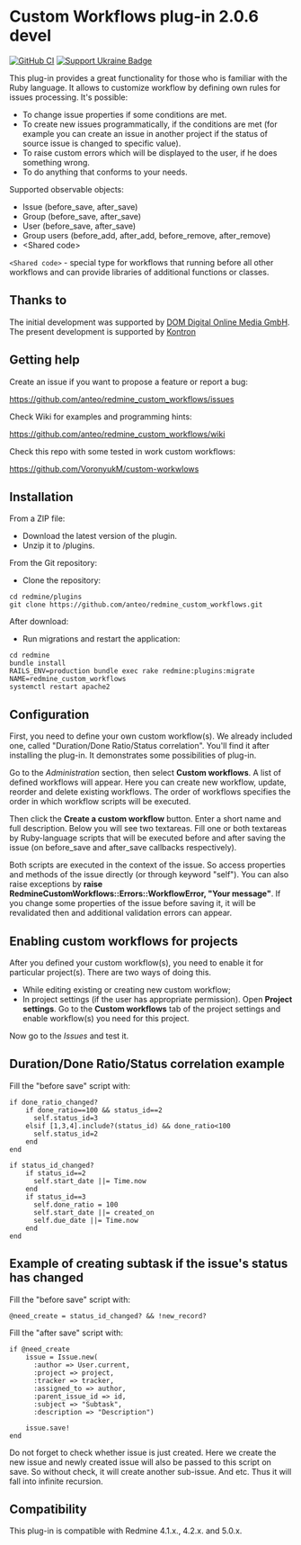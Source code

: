 Custom Workflows plug-in 2.0.6 devel
====================================

[![GitHub CI](https://github.com/anteo/redmine_custom_workflows/actions/workflows/rubyonrails.yml/badge.svg?branch=devel)](https://github.com/anteo/redmine_custom_workflows/actions/workflows/rubyonrails.yml)
[![Support Ukraine Badge](https://bit.ly/support-ukraine-now)](https://github.com/support-ukraine/support-ukraine)

This plug-in provides a great functionality for those who is familiar with the Ruby language.
It allows to customize workflow by defining own rules for issues processing. It's possible:
* To change issue properties if some conditions are met.
* To create new issues programmatically, if the conditions are met (for example you can create an issue in another project if the status of source issue is changed to specific value).
* To raise custom errors which will be displayed to the user, if he does something wrong.
* To do anything that conforms to your needs.

Supported observable objects:
* Issue (before_save, after_save)
* Group (before_save, after_save)
* User (before_save, after_save)
* Group users (before_add, after_add, before_remove, after_remove)
* \<Shared code\>

`<Shared code>` - special type for workflows that running before all other workflows and can provide libraries of additional functions or classes.

Thanks to
---------

The initial development was supported by [DOM Digital Online Media GmbH](https://www.dom.de). The present development is supported by [Kontron](https://www.kontorn.com)

Getting help
------------

Create an issue if you want to propose a feature or report a bug:

https://github.com/anteo/redmine_custom_workflows/issues

Check Wiki for examples and programming hints:

https://github.com/anteo/redmine_custom_workflows/wiki

Check this repo with some tested in work custom workflows:

https://github.com/VoronyukM/custom-workwlows

Installation
------------

From a ZIP file:

* Download the latest version of the plugin.
* Unzip it to /plugins.

From the Git repository:

* Clone  the repository:

```shell
cd redmine/plugins
git clone https://github.com/anteo/redmine_custom_workflows.git
```

After download:

* Run migrations and restart the application:

```shell
cd redmine
bundle install
RAILS_ENV=production bundle exec rake redmine:plugins:migrate NAME=redmine_custom_workflows
systemctl restart apache2
```

Configuration
-------------

First, you need to define your own custom workflow(s). We already included one, called "Duration/Done Ratio/Status correlation". You'll find it after installing the plug-in. It demonstrates some possibilities of plug-in.

Go to the *Administration* section, then select <b>Custom workflows</b>. A list of defined workflows will appear. Here you can create new workflow, update, reorder and delete existing workflows. The order of workflows specifies the order in which workflow scripts will be executed.

Then click the <b>Create a custom workflow</b> button. Enter a short name and full description. Below you will see two textareas. Fill one or both textareas by Ruby-language scripts that will be executed before and after saving the issue (on before_save and after_save callbacks respectively).

Both scripts are executed in the context of the issue. So access properties and methods of the issue directly (or through keyword "self"). You can also raise exceptions by <b>raise RedmineCustomWorkflows::Errors::WorkflowError, "Your message"</b>. If you change some properties of the issue before saving it, it will be revalidated then and additional validation errors can appear.

Enabling custom workflows for projects
-------------------------------

After you defined your custom workflow(s), you need to enable it for particular project(s). There are two ways of doing this.
* While editing existing or creating new custom workflow;
* In project settings (if the user has appropriate permission). Open <b>Project settings</b>. Go to the <b>Custom workflows</b> tab of the project settings and enable workflow(s) you need for this project.

Now go to the *Issues* and test it.

Duration/Done Ratio/Status correlation example
----------------------------------------------

Fill the "before save" script with:

    if done_ratio_changed?
        if done_ratio==100 && status_id==2
          self.status_id=3
        elsif [1,3,4].include?(status_id) && done_ratio<100
          self.status_id=2
        end
    end
    
    if status_id_changed?
        if status_id==2
          self.start_date ||= Time.now
        end
        if status_id==3
          self.done_ratio = 100
          self.start_date ||= created_on
          self.due_date ||= Time.now
        end
    end

Example of creating subtask if the issue's status has changed
-------------------------------------------------------------

Fill the "before save" script with:

    @need_create = status_id_changed? && !new_record?

Fill the "after save" script with:

    if @need_create
        issue = Issue.new(
          :author => User.current,
          :project => project,
          :tracker => tracker,
          :assigned_to => author,
          :parent_issue_id => id,
          :subject => "Subtask",
          :description => "Description")
        
        issue.save!
    end

Do not forget to check whether issue is just created. Here we create the new issue and newly created issue will also be passed to this script on save. So without check, it will create another sub-issue. And etc. Thus it will fall into infinite recursion.

Compatibility
-------------

This plug-in is compatible with Redmine 4.1.x., 4.2.x. and 5.0.x.
